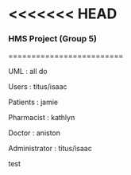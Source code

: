 <<<<<<< HEAD
=========================
### HMS Project (Group 5)
=========================

UML : all do 

Users : titus/isaac

Patients : jamie

Pharmacist : kathlyn

Doctor : aniston 

Administrator : titus/isaac

test